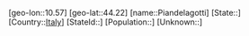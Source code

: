﻿---
location: [44.22,10.57]
type: City
tags:
- geo/City


SpocWebEntityId: 33358
isDeleted: false
confidential: public

---
[geo-lon::10.57]
[geo-lat::44.22]
[name::Piandelagotti]
[State::]
[Country::[Italy](geo/Continent/Europe/Italy.md)]
[StateId::]
[Population::]
[Unknown::]

